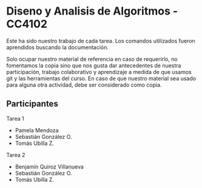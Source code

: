 # Diseno y Analisis de Algoritmos - CC4102

Este ha sido nuestro trabajo de cada tarea. Los comandos utilizados fueron aprendidos buscando la documentación.

Solo ocupar nuestro material de referencia en caso de requerirlo, no fomentamos la copia sino que nos gusta dar antecedentes de nuestra participación, trabajo colaborativo y aprendizaje a medida de que usamos git y las herramientas del curso. En caso de que nuestro material sea usado para alguna otra actividad, debe ser considerado como copia.

## Participantes 

Tarea 1
- Pamela Mendoza
- Sebastián González O.
- Tomás Ubilla Z.

Tarea 2
- Benjamín Quiroz Villanueva
- Sebastián González O.
- Tomás Ubilla Z.